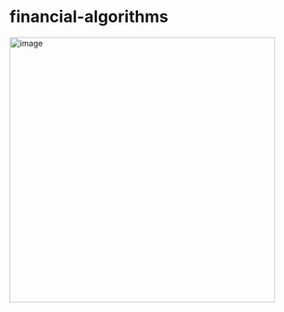 # financial-algorithms
<img width="465" alt="image" src="https://user-images.githubusercontent.com/82605116/161282882-48b0d098-5350-4d2c-8e02-a5b914f4b656.png">
